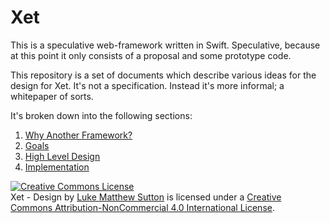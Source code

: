 # Xet

This is a speculative web-framework written in Swift. Speculative, because at this point it only consists of a proposal and some prototype code.

This repository is a set of documents which describe various ideas for the design for Xet. It's not a specification. Instead it's more informal; a whitepaper of sorts.

It's broken down into the following sections:

1. [Why Another Framework?](doc/1-why.md)
2. [Goals](doc/2-goals.md)
3. [High Level Design](3-design.md)
4. [Implementation](4-implementation.md)

<a rel="license" href="http://creativecommons.org/licenses/by-nc/4.0/"><img alt="Creative Commons License" style="border-width:0" src="https://i.creativecommons.org/l/by-nc/4.0/88x31.png" /></a><br /><span xmlns:dct="http://purl.org/dc/terms/" href="http://purl.org/dc/dcmitype/Text" property="dct:title" rel="dct:type">Xet - Design</span> by <a xmlns:cc="http://creativecommons.org/ns#" href="http://project-xet.xyz" property="cc:attributionName" rel="cc:attributionURL">Luke Matthew Sutton</a> is licensed under a <a rel="license" href="http://creativecommons.org/licenses/by-nc/4.0/">Creative Commons Attribution-NonCommercial 4.0 International License</a>.
